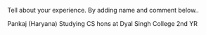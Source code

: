 Tell about your experience.
By adding name and comment below..

Pankaj (Haryana)
Studying CS hons at Dyal Singh College 2nd YR